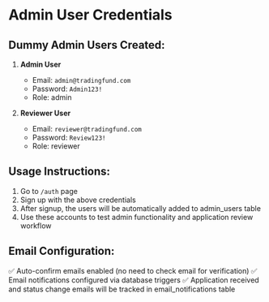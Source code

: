 # Admin User Credentials

## Dummy Admin Users Created:

1. **Admin User**
   - Email: `admin@tradingfund.com`
   - Password: `Admin123!`
   - Role: admin

2. **Reviewer User**  
   - Email: `reviewer@tradingfund.com`
   - Password: `Review123!`
   - Role: reviewer

## Usage Instructions:

1. Go to `/auth` page
2. Sign up with the above credentials 
3. After signup, the users will be automatically added to admin_users table
4. Use these accounts to test admin functionality and application review workflow

## Email Configuration:

✅ Auto-confirm emails enabled (no need to check email for verification)
✅ Email notifications configured via database triggers
✅ Application received and status change emails will be tracked in email_notifications table